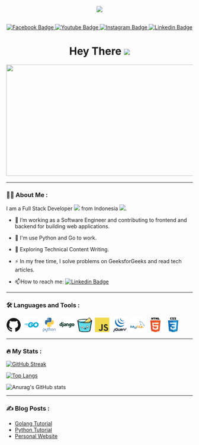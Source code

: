 <div id="header" align="center" style="margin-bottom: 2rem;">
  <img src="https://media.giphy.com/media/M9gbBd9nbDrOTu1Mqx/giphy.gif" align="center" width="200">
</div>

<div id="badges" align="center">
  <!--<img src="https://img.shields.io/youtube/channel/subscribers/UCqLD6Vs3HG8UqfyxR1UAzXQ?style=social">-->
  <a href="https://facebook.com/fajhrinazgul">
    <img src="https://img.shields.io/badge/Facebook-blue?style=for-the-badge&logo=facebook&logoColor=white" alt="Facebook Badge"/>
  </a>
  <a href="https://www.youtube.com/channel/UCqLD6Vs3HG8UqfyxR1UAzXQ">
    <img src="https://img.shields.io/badge/YouTube-red?style=for-the-badge&logo=youtube&logoColor=white" alt="Youtube Badge"/>
  </a>
  <a href="https://instagram.com/python_procode">
    <img src="https://img.shields.io/badge/Instagram-blue?style=for-the-badge&logo=facebook&logoColor=white" alt="Instagram Badge"/>
  </a>
  <a href="https://www.linkedin.com/mwlite/in/fajri-fath-ba73b1222">
    <img src="https://img.shields.io/badge/Linkedin-blue?style=for-the-badge&logo=linkedin&logoColor=white" alt="Linkedin Badge"/>
  </a>
</div>

<div id="hello" align="center">
  <h1>
    Hey There
    <img src="https://media.giphy.com/media/hvRJCLFzcasrR4ia7z/giphy.gif" width="30px"/>
  </h1>
</div>

<div align="center">
  <img src="https://media.giphy.com/media/dWesBcTLavkZuG35MI/giphy.gif" width="600" height="300"/>
</div>

---

### :woman_technologist: About Me :
I am a Full Stack Developer <img src="https://media.giphy.com/media/WUlplcMpOCEmTGBtBW/giphy.gif" width="30"> from Indonesia <img src="https://media.giphy.com/media/njfNCs9yPOFL95ZAEH/giphy-downsized-large.gif" width="20">.

- :telescope: I’m working as a Software Engineer and contributing to frontend and backend for building web applications.

- :telescope: I'm use Python and Go to work.

- :seedling: Exploring Technical Content Writing.

- :zap: In my free time, I solve problems on GeeksforGeeks and read tech articles.

- :mailbox:How to reach me: [![Linkedin Badge](https://img.shields.io/badge/-fajri-blue?style=flat&logo=Linkedin&logoColor=white)](https://www.linkedin.com/mwlite/in/fajri-fath-ba73b1222)

---

### :hammer_and_wrench: Languages and Tools :
<div>
  <img src="https://github.com/devicons/devicon/blob/master/icons/github/github-original.svg" title="Git" alt="Git" width="40" height="40"/>&nbsp;
  <img src="https://github.com/devicons/devicon/blob/master/icons/go/go-original-wordmark.svg" title="Go" alt="Go" width="40" height="40"/>&nbsp;
  <img src="https://github.com/devicons/devicon/blob/master/icons/python/python-original-wordmark.svg" title="Python" alt="Python" width="40" height="40"/>&nbsp;
  <img src="https://github.com/devicons/devicon/blob/master/icons/django/django-plain-wordmark.svg" title="Django" alt="Django" width="40" height="40"/>&nbsp;
  <img src="https://raw.githubusercontent.com/gin-gonic/logo/master/color.png" title="gin-gonic" alt="gin-gonic" width="40" height="40"/>&nbsp;
  <img src="https://github.com/devicons/devicon/blob/master/icons/javascript/javascript-original.svg" title="Javascript" alt="Javascript" width="40" height="40"/>&nbsp;
  <img src="https://github.com/devicons/devicon/blob/master/icons/jquery/jquery-original-wordmark.svg" title="jQuery" alt="jQuery" width="40" height="40"/>&nbsp;
  <img src="https://github.com/devicons/devicon/blob/master/icons/mysql/mysql-original-wordmark.svg" title="MySQL" alt="MySQL" width="40" height="40"/>&nbsp;
  <img src="https://github.com/devicons/devicon/blob/master/icons/html5/html5-original-wordmark.svg" title="HTML5" alt="HTML5" width="40" height="40"/>&nbsp;
  <img src="https://github.com/devicons/devicon/blob/master/icons/css3/css3-original-wordmark.svg" title="CSS3" alt="CSS3" width="40" height="40"/>&nbsp;
</div>

---

### :fire: My Stats :
[![GitHub Streak](https://streak-stats.demolab.com/?user=aZ4ziL&theme=radical)](https://git.io/streak-stats)

[![Top Langs](https://github-readme-stats.vercel.app/api/top-langs/?username=aZ4ziL&layout=compact&theme=radical)](https://github.com/anuraghazra/github-readme-stats)

![Anurag's GitHub stats](https://github-readme-stats.vercel.app/api?username=anuraghazra&show_icons=true&theme=radical)

--- 

### :writing_hand: Blog Posts :

 - [Golang Tutorial](https://az4zil.github.io/golang)
 - [Python Tutorial](https://az4zil.github.io/python)
 - [Personal Website](https://az4zil.github.io/personal-website)
